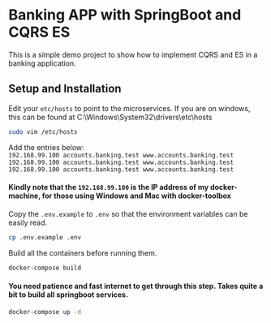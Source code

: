 # Banking APP with SpringBoot and CQRS ES

This is a simple demo project to show how to implement CQRS and ES in a banking application.

## Setup and Installation

Edit your `etc/hosts` to point to the microservices. If you are on windows, this can be found at C:\Windows\System32\drivers\etc\hosts

```bash
sudo vim /etc/hosts
```

Add the entries below:  
`192.168.99.100 accounts.banking.test www.accounts.banking.test`  
`192.168.99.100 accounts.banking.test www.accounts.banking.test`  
`192.168.99.100 accounts.banking.test www.accounts.banking.test`  

#### Kindly note that the `192.168.99.100` is the IP address of my docker-machine, for those using Windows and Mac with docker-toolbox

Copy the `.env.example` to `.env` so that the environment variables can be easily read.

```bash
cp .env.example .env
```

Build all the containers before running them.

```bash
docker-compose build
```

#### You need patience and fast internet to get through this step. Takes quite a bit to build all springboot services.

```bash
docker-compose up -d
```
